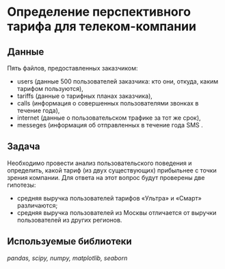 # Определение перспективного тарифа для телеком-компании

## Данные

Пять файлов, предоставленных заказчиком: 
- users (данные 500 пользователей заказчика: кто они, откуда, каким тарифом пользуются), 
- tariffs (данные о тарифных планах заказчика), 
- calls (информация о совершенных пользователями звонках в течение года), 
- internet (данные о пользовательском трафике за тот же срок),
- messeges (информация об отправленных  в течение года SMS .

## Задача

Необходимо провести анализ пользовательского поведения и определить, какой тариф (из двух существующих) прибыльнее с точки зрения компании. 
Для ответа на этот вопрос будут проверены две гипотезы:

* средняя выручка пользователей тарифов «Ультра» и «Смарт» различаются;
* средняя выручка пользователей из Москвы отличается от выручки пользователей из других регионов.

## Используемые библиотеки

*pandas, scipy, numpy, matplotlib, seaborn*